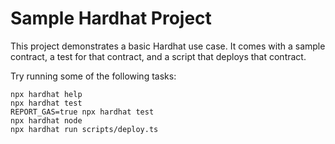 # Sample Hardhat Project

This project demonstrates a basic Hardhat use case. It comes with a sample contract, a test for that contract, and a script that deploys that contract.

Try running some of the following tasks:

```shell
npx hardhat help
npx hardhat test
REPORT_GAS=true npx hardhat test
npx hardhat node
npx hardhat run scripts/deploy.ts
```

<!-- https://programmablewealth.com/ethersjs-react-tutorial/ -->
<!-- https://dev.to/yakult/tutorial-build-dapp-with-web3-react-and-swr-1fb0 -->
